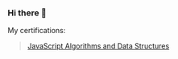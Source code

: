 ### Hi there 👋

<!--
**ericchentch/ericchentch** is a ✨ _special_ ✨ repository because its `README.md` (this file) appears on your GitHub profile.

Here are some ideas to get you started:

- 🔭 I’m currently working on ...
- 🌱 I’m currently learning ...
- 👯 I’m looking to collaborate on ...
- 🤔 I’m looking for help with ...
- 💬 Ask me about ...
- 📫 How to reach me: ...
- 😄 Pronouns: ...
- ⚡ Fun fact: ...
-->

My certifications:
  > [JavaScript Algorithms and Data Structures](https://www.freecodecamp.org/certification/ericchentch/javascript-algorithms-and-data-structures)
